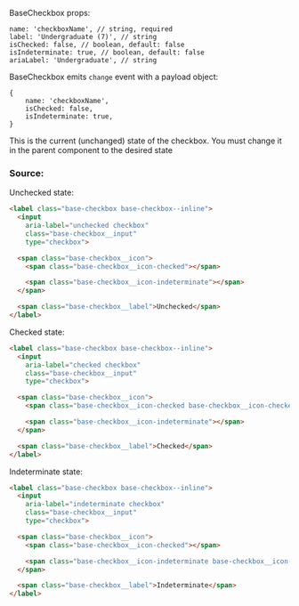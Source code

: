 BaseCheckbox props:
```
name: 'checkboxName', // string, required
label: 'Undergraduate (7)', // string
isChecked: false, // boolean, default: false
isIndeterminate: true, // boolean, default: false
ariaLabel: 'Undergraduate', // string
```

BaseCheckbox emits `change` event with a payload object:
```
{
    name: 'checkboxName',
    isChecked: false,
    isIndeterminate: true,
}
```

This is the current (unchanged) state of the checkbox. You must change it in the parent component to the desired state

### Source:

Unchecked state:
```html
<label class="base-checkbox base-checkbox--inline">
  <input
    aria-label="unchecked checkbox"
    class="base-checkbox__input"
    type="checkbox">

  <span class="base-checkbox__icon">
    <span class="base-checkbox__icon-checked"></span>

    <span class="base-checkbox__icon-indeterminate"></span>
  </span>

  <span class="base-checkbox__label">Unchecked</span>
</label>
```

Checked state:
```html
<label class="base-checkbox base-checkbox--inline">
  <input
    aria-label="checked checkbox"
    class="base-checkbox__input"
    type="checkbox">

  <span class="base-checkbox__icon">
    <span class="base-checkbox__icon-checked base-checkbox__icon-checked--is-checked"></span>

    <span class="base-checkbox__icon-indeterminate"></span>
  </span>

  <span class="base-checkbox__label">Checked</span>
</label>
```

Indeterminate state:
```html
<label class="base-checkbox base-checkbox--inline">
  <input
    aria-label="indeterminate checkbox"
    class="base-checkbox__input"
    type="checkbox">

  <span class="base-checkbox__icon">
    <span class="base-checkbox__icon-checked"></span>

    <span class="base-checkbox__icon-indeterminate base-checkbox__icon-indeterminate--is-indeterminate"></span>
  </span>

  <span class="base-checkbox__label">Indeterminate</span>
</label>
```
